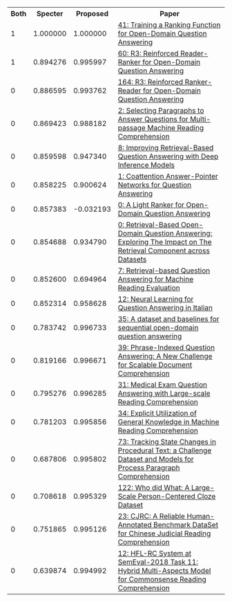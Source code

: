 <html><table><tr>
<th>Both</th>
<th>Specter</th>
<th>Proposed</th>
<th>Paper</th>
</tr>
<tr>
<td>1</td>
<td>1.000000</td>
<td>1.000000</td>
<td><a href="https://www.semanticscholar.org/paper/2af0040b92c2ec3d07d09ed9a8eda6047fe3fed2">41: Training a Ranking Function for Open-Domain Question Answering</a></td>
</tr>
<tr>
<td>1</td>
<td>0.894276</td>
<td>0.995997</td>
<td><a href="https://www.semanticscholar.org/paper/eac12391f1f7761d5eba71d345cbccbe721971c2">60: R3: Reinforced Reader-Ranker for Open-Domain Question Answering</a></td>
</tr>
<tr>
<td>0</td>
<td>0.886595</td>
<td>0.993762</td>
<td><a href="https://www.semanticscholar.org/paper/f7df82c5417b9ec7582def05b79ca080a07c4f3b">164: R3: Reinforced Ranker-Reader for Open-Domain Question Answering</a></td>
</tr>
<tr>
<td>0</td>
<td>0.869423</td>
<td>0.988182</td>
<td><a href="https://www.semanticscholar.org/paper/b075efabc8c5b27cfd59c6e43edf9c793b610cd4">2: Selecting Paragraphs to Answer Questions for Multi-passage Machine Reading Comprehension</a></td>
</tr>
<tr>
<td>0</td>
<td>0.859598</td>
<td>0.947340</td>
<td><a href="https://www.semanticscholar.org/paper/27ecd0cc86a806f942d3d61c93ce564810bd5327">8: Improving Retrieval-Based Question Answering with Deep Inference Models</a></td>
</tr>
<tr>
<td>0</td>
<td>0.858225</td>
<td>0.900624</td>
<td><a href="https://www.semanticscholar.org/paper/83384844f49bf0fc567a6c4697ddb405e6493eeb">1: Coattention Answer-Pointer Networks for Question Answering</a></td>
</tr>
<tr>
<td>0</td>
<td>0.857383</td>
<td>-0.032193</td>
<td><a href="https://www.semanticscholar.org/paper/7e610310ea25dff5e30bfac68c9531f175a9f52d">0: A Light Ranker for Open-Domain Question Answering</a></td>
</tr>
<tr>
<td>0</td>
<td>0.854688</td>
<td>0.934790</td>
<td><a href="https://www.semanticscholar.org/paper/77c55d771bca41ee7361dba3a27fbc883bba65bf">0: Retrieval-Based Open-Domain Question Answering: Exploring The Impact on The Retrieval Component across Datasets</a></td>
</tr>
<tr>
<td>0</td>
<td>0.852600</td>
<td>0.694964</td>
<td><a href="https://www.semanticscholar.org/paper/f9bce3e9f8d4916e25eec79610280c9b21153f24">7: Retrieval-based Question Answering for Machine Reading Evaluation</a></td>
</tr>
<tr>
<td>0</td>
<td>0.852314</td>
<td>0.958628</td>
<td><a href="https://www.semanticscholar.org/paper/9e45bad1a060cc52f92f9a5b8ccd1b0543bfb0ec">12: Neural Learning for Question Answering in Italian</a></td>
</tr>
<tr>
<td>0</td>
<td>0.783742</td>
<td>0.996733</td>
<td><a href="https://www.semanticscholar.org/paper/174b6eea3e690c1bdeb6fc30eb8556d5bdf54a57">35: A dataset and baselines for sequential open-domain question answering</a></td>
</tr>
<tr>
<td>0</td>
<td>0.819166</td>
<td>0.996671</td>
<td><a href="https://www.semanticscholar.org/paper/5237c5cefa83af4aef3251f518a74b598db964b2">39: Phrase-Indexed Question Answering: A New Challenge for Scalable Document Comprehension</a></td>
</tr>
<tr>
<td>0</td>
<td>0.795276</td>
<td>0.996285</td>
<td><a href="https://www.semanticscholar.org/paper/b8022c096160ea0e04b67a9635a5069ab45b065c">31: Medical Exam Question Answering with Large-scale Reading Comprehension</a></td>
</tr>
<tr>
<td>0</td>
<td>0.781203</td>
<td>0.995856</td>
<td><a href="https://www.semanticscholar.org/paper/1c7ad3e8018864464441ee8da4069cf729bde1df">34: Explicit Utilization of General Knowledge in Machine Reading Comprehension</a></td>
</tr>
<tr>
<td>0</td>
<td>0.687806</td>
<td>0.995802</td>
<td><a href="https://www.semanticscholar.org/paper/5e9c9d0164ae041786f8fdc5726da12403e91a6c">73: Tracking State Changes in Procedural Text: a Challenge Dataset and Models for Process Paragraph Comprehension</a></td>
</tr>
<tr>
<td>0</td>
<td>0.708618</td>
<td>0.995329</td>
<td><a href="https://www.semanticscholar.org/paper/a39ffa57ef8e538b3c6a6c2bbc0b641f7cdc60dc">122: Who did What: A Large-Scale Person-Centered Cloze Dataset</a></td>
</tr>
<tr>
<td>0</td>
<td>0.751865</td>
<td>0.995126</td>
<td><a href="https://www.semanticscholar.org/paper/2dc405c9c9985a363bc2b6a8a4a4f0e3711a0bf5">23: CJRC: A Reliable Human-Annotated Benchmark DataSet for Chinese Judicial Reading Comprehension</a></td>
</tr>
<tr>
<td>0</td>
<td>0.639874</td>
<td>0.994992</td>
<td><a href="https://www.semanticscholar.org/paper/f57eec07d252b3f571b9e3939d1bd3e668c4e1a0">12: HFL-RC System at SemEval-2018 Task 11: Hybrid Multi-Aspects Model for Commonsense Reading Comprehension</a></td>
</tr>
</table></html>
